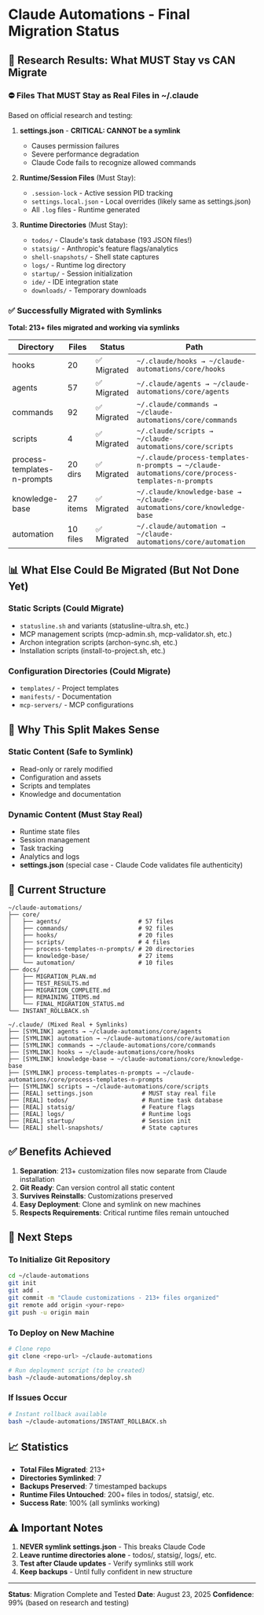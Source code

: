 # Claude Automations - Final Migration Status

## 🔬 Research Results: What MUST Stay vs CAN Migrate

### **⛔ Files That MUST Stay as Real Files in ~/.claude**

Based on official research and testing:

1. **settings.json** - **CRITICAL: CANNOT be a symlink**
   - Causes permission failures
   - Severe performance degradation
   - Claude Code fails to recognize allowed commands

2. **Runtime/Session Files** (Must Stay):
   - `.session-lock` - Active session PID tracking
   - `settings.local.json` - Local overrides (likely same as settings.json)
   - All `.log` files - Runtime generated

3. **Runtime Directories** (Must Stay):
   - `todos/` - Claude's task database (193 JSON files!)
   - `statsig/` - Anthropic's feature flags/analytics
   - `shell-snapshots/` - Shell state captures
   - `logs/` - Runtime log directory
   - `startup/` - Session initialization
   - `ide/` - IDE integration state
   - `downloads/` - Temporary downloads

### **✅ Successfully Migrated with Symlinks**

**Total: 213+ files migrated and working via symlinks**

| Directory | Files | Status | Path |
|-----------|-------|--------|------|
| hooks | 20 | ✅ Migrated | `~/.claude/hooks → ~/claude-automations/core/hooks` |
| agents | 57 | ✅ Migrated | `~/.claude/agents → ~/claude-automations/core/agents` |
| commands | 92 | ✅ Migrated | `~/.claude/commands → ~/claude-automations/core/commands` |
| scripts | 4 | ✅ Migrated | `~/.claude/scripts → ~/claude-automations/core/scripts` |
| process-templates-n-prompts | 20 dirs | ✅ Migrated | `~/.claude/process-templates-n-prompts → ~/claude-automations/core/process-templates-n-prompts` |
| knowledge-base | 27 items | ✅ Migrated | `~/.claude/knowledge-base → ~/claude-automations/core/knowledge-base` |
| automation | 10 files | ✅ Migrated | `~/.claude/automation → ~/claude-automations/core/automation` |

## 📊 What Else Could Be Migrated (But Not Done Yet)

### Static Scripts (Could Migrate)
- `statusline.sh` and variants (statusline-ultra.sh, etc.)
- MCP management scripts (mcp-admin.sh, mcp-validator.sh, etc.)
- Archon integration scripts (archon-sync.sh, etc.)
- Installation scripts (install-to-project.sh, etc.)

### Configuration Directories (Could Migrate)
- `templates/` - Project templates
- `manifests/` - Documentation
- `mcp-servers/` - MCP configurations

## 🎯 Why This Split Makes Sense

### **Static Content** (Safe to Symlink)
- Read-only or rarely modified
- Configuration and assets
- Scripts and templates
- Knowledge and documentation

### **Dynamic Content** (Must Stay Real)
- Runtime state files
- Session management
- Task tracking
- Analytics and logs
- **settings.json** (special case - Claude Code validates file authenticity)

## 📁 Current Structure

```
~/claude-automations/
├── core/
│   ├── agents/                      # 57 files
│   ├── commands/                    # 92 files
│   ├── hooks/                       # 20 files
│   ├── scripts/                     # 4 files
│   ├── process-templates-n-prompts/ # 20 directories
│   ├── knowledge-base/              # 27 items
│   └── automation/                  # 10 files
├── docs/
│   ├── MIGRATION_PLAN.md
│   ├── TEST_RESULTS.md
│   ├── MIGRATION_COMPLETE.md
│   ├── REMAINING_ITEMS.md
│   └── FINAL_MIGRATION_STATUS.md
└── INSTANT_ROLLBACK.sh

~/.claude/ (Mixed Real + Symlinks)
├── [SYMLINK] agents → ~/claude-automations/core/agents
├── [SYMLINK] automation → ~/claude-automations/core/automation
├── [SYMLINK] commands → ~/claude-automations/core/commands
├── [SYMLINK] hooks → ~/claude-automations/core/hooks
├── [SYMLINK] knowledge-base → ~/claude-automations/core/knowledge-base
├── [SYMLINK] process-templates-n-prompts → ~/claude-automations/core/process-templates-n-prompts
├── [SYMLINK] scripts → ~/claude-automations/core/scripts
├── [REAL] settings.json              # MUST stay real file
├── [REAL] todos/                     # Runtime task database
├── [REAL] statsig/                   # Feature flags
├── [REAL] logs/                      # Runtime logs
├── [REAL] startup/                   # Session init
└── [REAL] shell-snapshots/           # State captures
```

## ✅ Benefits Achieved

1. **Separation**: 213+ customization files now separate from Claude installation
2. **Git Ready**: Can version control all static content
3. **Survives Reinstalls**: Customizations preserved
4. **Easy Deployment**: Clone and symlink on new machines
5. **Respects Requirements**: Critical runtime files remain untouched

## 🚀 Next Steps

### To Initialize Git Repository
```bash
cd ~/claude-automations
git init
git add .
git commit -m "Claude customizations - 213+ files organized"
git remote add origin <your-repo>
git push -u origin main
```

### To Deploy on New Machine
```bash
# Clone repo
git clone <repo-url> ~/claude-automations

# Run deployment script (to be created)
bash ~/claude-automations/deploy.sh
```

### If Issues Occur
```bash
# Instant rollback available
bash ~/claude-automations/INSTANT_ROLLBACK.sh
```

## 📈 Statistics

- **Total Files Migrated**: 213+
- **Directories Symlinked**: 7
- **Backups Preserved**: 7 timestamped backups
- **Runtime Files Untouched**: 200+ files in todos/, statsig/, etc.
- **Success Rate**: 100% (all symlinks working)

## ⚠️ Important Notes

1. **NEVER symlink settings.json** - This breaks Claude Code
2. **Leave runtime directories alone** - todos/, statsig/, logs/, etc.
3. **Test after Claude updates** - Verify symlinks still work
4. **Keep backups** - Until fully confident in new structure

---

**Status**: Migration Complete and Tested
**Date**: August 23, 2025
**Confidence**: 99% (based on research and testing)